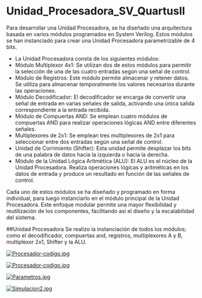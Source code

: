 # Unidad_Procesadora_SV_QuartusII

Para desarrollar una Unidad Procesadora, se ha diseñado una arquitectura basada en varios módulos programados en System Verilog. Estos módulos se han instanciado para crear una Unidad Procesadora parametrizable de 4 bits.

* La Unidad Procesadora consta de los siguientes módulos:
* Módulo Multiplexor 4x1: Se utilizan dos de estos módulos para permitir la selección de una de las cuatro entradas según una señal de control.
* Módulo de Registros: Este módulo permite almacenar y retener datos. Se utiliza para almacenar temporalmente los valores necesarios durante las operaciones.
* Módulo Decodificador: El decodificador se encarga de convertir una señal de entrada en varias señales de salida, activando una única salida correspondiente a la entrada recibida.
* Módulo de Compuertas AND: Se emplean cuatro módulos de compuertas AND para realizar operaciones lógicas AND entre diferentes señales.
* Multiplexores de 2x1: Se emplean tres multiplexores de 2x1 para seleccionar entre dos entradas según una señal de control.
* Unidad de Corrimiento (Shifter): Esta unidad permite desplazar los bits de una palabra de datos hacia la izquierda o hacia la derecha.
* Módulo de la Unidad Lógica Aritmética (ALU): El ALU es el núcleo de la Unidad Procesadora. Realiza operaciones lógicas y aritméticas en los datos de entrada y produce un resultado en función de las señales de control.

Cada uno de estos módulos se ha diseñado y programado en forma individual, para luego instanciarlo en el módulo principal de la Unidad Procesadora. Este enfoque modular permite una mayor flexibilidad y reutilización de los componentes, facilitando así el diseño y la escalabilidad del sistema.

##Unidad Procesadora
Se realizo la instanciación de todos los módulos; como el decodificador, compuertas and, registros, multiplexores A y B, multiplexor 2x1, Shifter y la ALU.

[![Procesador-codigo.jpg](https://i.postimg.cc/wvj0XsBV/Procesador-codigo.jpg)](https://postimg.cc/QBvQsC19)

[![Procesador-codigo.jpg](https://i.postimg.cc/wvj0XsBV/Procesador-codigo.jpg)](https://postimg.cc/QBvQsC19)

[![Parametros.jpg](https://i.postimg.cc/g2BvCBcv/Parametros.jpg)](https://postimg.cc/18wn6Bqt)

[![Simulacion2.jpg](https://i.postimg.cc/d386vRNJ/Simulacion2.jpg)](https://postimg.cc/xN1M3mSZ)

